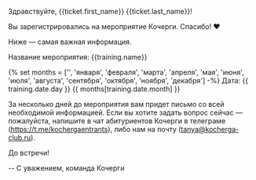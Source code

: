 Здравствуйте, {{ticket.first_name}} {{ticket.last_name}}!

Вы зарегистрировались на мероприятие Кочерги. Спасибо! ❤️

Ниже — самая важная информация.

Название мероприятия: {{training.name}}

{% set months = ['', 'января', 'февраля', 'марта', 'апреля', 'мая', 'июня', 'июля', 'августа', 'сентября', 'октября', 'ноября', 'декабря'] -%}
Дата: {{ training.date.day }} {{ months[training.date.month] }}

За несколько дней до мероприятия вам придет письмо со всей необходимой информацией. Если вы хотите задать вопрос сейчас — пожалуйста, напишите в чат абитуриентов Кочерги в телеграме (https://t.me/kochergaentrants), либо нам на почту (tanya@kocherga-club.ru).

До встречи!

-- 
С уважением,
команда Кочерги
